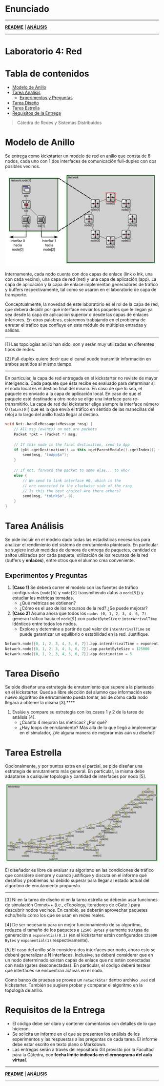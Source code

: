 # Enunciado

---

**[README](../README.md) | [ANÁLISIS](../Markdown/Analysis.md)**

---

# Laboratorio 4: Red

# Tabla de contenidos
- [Modelo de Anillo](#modelo-de-anillo)
- [Tarea Análisis](#tarea-análisis)
  - [Experimentos y Preguntas](#experimentos-y-preguntas)
- [Tarea Diseño](#tarea-diseño)
- [Tarea Estrella](#tarea-estrella)
- [Requisitos de la Entrega](#requisitos-de-la-entrega)

> Cátedra de Redes y Sistemas Distribuidos

# Modelo de Anillo
Se entrega como kickstarter un modelo de red en anillo que consta de 8 nodos, cada uno con 1 dos interfaces de comunicación full-duplex con dos posibles vecinos.

![Red Básica](../documents/assets/red/redBasic.png)

Internamente, cada nodo cuenta con dos capas de enlace (link o lnk, una con cada vecino), una capa de red (net) y una capa de aplicación (app). La capa de aplicación y la capa de enlace implementan generadores de tráfico y buffers respectivamente, tal como se usaron en el laboratorio de capa de transporte.

Conceptualmente, la novedad de este laboratorio es el rol de la capa de red, que deberá decidir por qué interface enviar los paquetes que le llegan ya sea desde la capa de aplicación superior o desde las capas de enlaces inferiores. En otras palabras, estaremos trabajando en el problema de enrutar el tráfico que confluye en este módulo de múltiples entradas y salidas.

---

[1] Las topologías anillo han sido, son y serán muy utilizadas en diferentes tipos de redes.

[2] Full-duplex quiere decir que el canal puede transmitir información en ambos sentidos al mismo tiempo.

---

En particular, la capa de red entregada en el kickstarter no reviste de mayor inteligencia. Cada paquete que ésta recibe es evaluado para determinar si el nodo local es el destino final del mismo. En caso de que lo sea, el paquete es enviado a la capa de aplicación local. En caso de que el paquete esté destinado a otro nodo se elige una interface para re-transmitirlo. La capa de red del kickstarter elige siempre la interface número 0 (`toLnk[0]`) que es la que envía el tráfico en sentido de las manecillas del reloj a lo largo del anillo hasta llegar al destino.

```cpp
void Net:.handleMessage(cMessage *msg) {
    // All msg (events) on net are packets
    Packet *pkt = (Packet *) msg;

    // If this node is the final destination, send to App
    if (pkt->getDestination() == this->getParentModule()->getIndex()) {
        send(msg, "toApp$o");
    }

    // If not, forward the packet to some else... to who?
    else {
        // We send to link interface #0, which is the
        // one connected to the clockwise side of the ring
        // Is this the best choice? Are there others?
        send(msg, "toLnk$o", 0);
    }
}
```

# Tarea Análisis
Se pide incluir en el modelo dado todas las estadísticas necesarias para analizar el rendimiento del sistema de enrutamiento planteado. En particular se sugiere incluir medidas de demora de entrega de paquetes, cantidad de saltos utilizados por cada paquete, utilización de los recursos de la red (buffers y **enlaces**), entre otros que el alumno crea conveniente.

## Experimentos y **Preguntas**
1. **[Caso 1]** Se deberá correr el modelo con las fuentes de tráfico configuradas (`node[0]` y `node[2]` transmitiendo datos a `node[5]`) y estudiar las métricas tomadas.
    - ¿Qué métricas se obtienen?
    - ¿Cómo es el uso de los recursos de la red? ¿Se puede mejorar?
2. **[Caso 2]** Asuma ahora que todos los `nodos (0, 1, 2, 3, 4, 6, 7)` generan tráfico hacia el `node[5]` con `packetByteSize` e `interArrivalTime` idénticos entre todos los nodos. 
    - Explore y determine a partir de qué valor de `interArrivalTime` se puede garantizar un equilibrio o estabilidad en la red. Justifique.

```cpp
Network.node[{0, 1, 2, 3, 4, 5, 6, 7}].app.interArrivalTime = exponential(1)
Network.node[{0, 1, 2, 3, 4, 5, 6, 7}].app.packetByteSize = 125000
Network.node[{0, 1, 2, 3, 4, 5, 6, 7}].app.destination = 5
```

# Tarea Diseño
Se pide diseñar una estrategia de enrutamiento que supere a la planteada en el kickstarter. Queda a libre elección del alumno que información este nuevo algoritmo de enrutamiento pueda tomar, así de cómo cada nodo llegará a obtener la misma [3].****

1. Evalúe y compare su estrategia con los casos 1 y 2 de la tarea de análisis [4].
    - ¿Cuánto 4 mejoran las métricas? ¿Por qué?
    - ¿Hay loops de enrutamiento? Más allá de lo que llegó a implementar en el simulador, ¿Ve alguna manera de mejorar más aún su diseño?

# Tarea Estrella
Opcionalmente, y por puntos extra en el parcial, se pide diseñar una estrategia de enrutamiento más general. En particular, la misma debe adaptarse a cualquier topología y cantidad de interfaces por nodo [5].

![Red N](../documents/assets/red/redN.png)

El diseñador es libre de evaluar su algoritmo en las condiciones de tráfico que considere siempre y cuando justifique y discuta en el informe qué desafíos y problemas ha debido superar para llegar al estado actual del algoritmo de enrutamiento propuesto.

---

[3] Ni en la tarea de diseño ni en la tarea estrella se deberán usar funciones de simulación Omnet++ (i.e., cTopology, iteradores de cGate ) para descubrir nodos vecinos. En cambio, se deberán aprovechar paquetes echo/hello como los que se usan en redes reales.

[4] De ser necesario para un mejor funcionamiento de su algoritmo, reduzca el tamaño de los paquetes a `12500 Bytes` y aumente su tasa de generación a `exponential(0.1)` (en el kickstarter están configurados `125000 Bytes` y `exponential(1)` respectivamente).

[5] El caso del anillo sólo considera dos interfaces por nodo, ahora esto se deberá generalizar a N interfaces. Inclusive, se deberá considerar que en un nodo determinado existan capas de enlace que no estén conectadas con nada (gates desconectadas). En particular, el código deberá testear qué interfaces se encuentran activas en el nodo.

Como banco de pruebas se provee un `networkStar` dentro archivo `.ned` del kickstarter. También se sugiere probar y comparar el algoritmo en la topología de anillo.

# Requisitos de la Entrega

- El código debe ser claro y contener comentarios con detalles de lo que hicieron.
- Se solicita un informe en el que se presenten los análisis de los experimentos y las respuestas a las preguntas de cada tarea. El informe debe estar escrito en texto plano o Markdown.
- Las entregas serán a través del repositorio Git provisto por la Facultad para la Cátedra, con **fecha límite indicada en el cronograma del aula virtual**.

---

**[README](../README.md) | [ANÁLISIS](../Markdown/Analysis.md)**

---